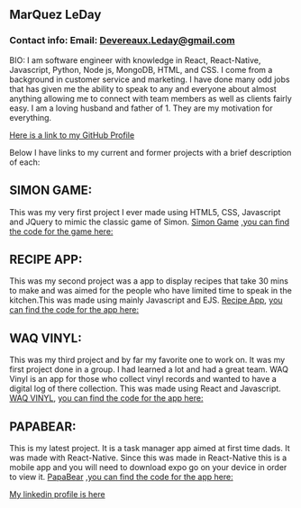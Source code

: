 ## MarQuez LeDay
### Contact info: Email: Devereaux.Leday@gmail.com 

BIO:
I am software engineer with knowledge in React, React-Native, Javascript, Python, Node js, MongoDB, HTML, and CSS. I come from a  background in customer service and marketing. I have done many odd jobs that has given me the ability to speak to any and everyone about almost anything allowing me to connect with team members as well as clients fairly easy. I am a loving husband and father of 1. They are my motivation for everything. 

[Here is a link to my GitHub Profile](https://github.com/Quez4223)


Below I have links to my current and former projects with a brief description of each:

## SIMON GAME:
This was my very first project I ever made using HTML5, CSS, Javascript and JQuery to mimic the classic game of Simon.
[Simon Game](https://quez4223.github.io/Simon-Game/) ,[you can find the code for the game here:](https://github.com/Quez4223/Simon-Game)


## RECIPE APP: 
This was my second project was a app to display recipes that take 30 mins to make and was aimed for the people who have limited time to speak in the kitchen.This was made using mainly Javascript and EJS.
[Recipe App](https://thawing-bastion-36846.herokuapp.com/), [you can find the code for the app here:](https://github.com/Quez4223/Recipe-App)


## WAQ VINYL: 
This was my third project and by far my favorite one to work on. It was my first project done in a group. I had learned a lot and had a great team. WAQ Vinyl is an app for those who collect vinyl records and wanted to have a digital log of there collection. This was made using React and Javascript. [WAQ VINYL](https://whispering-everglades-63027.herokuapp.com/), [you can find the code for the app here:](https://github.com/ajhutchins/WAQ_Vinyl_Front_End)


## PAPABEAR: 
This is my latest project. It is a task manager app aimed at first time dads. It was made with React-Native. Since this was made in React-Native this is a mobile app and you will need to download expo go on your device in order to view it. 
[PapaBear](https://expo.io/@quezzo/projects/papa_bear) ,[you can find the code for the app here:](https://github.com/Quez4223/PAPABEAR)


[My linkedin profile is here](https://www.linkedin.com/in/marquez-leday/)



